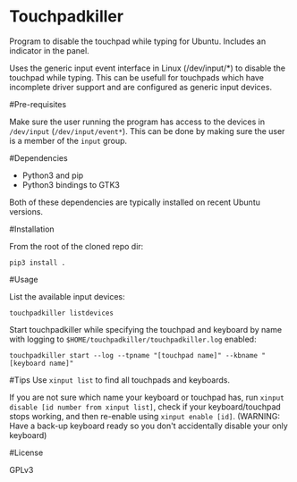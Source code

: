# Touchpadkiller
Program to disable the touchpad while typing for Ubuntu. Includes an indicator in the panel.

Uses the generic input event interface in Linux (/dev/input/*) to disable the touchpad while typing.
This can be usefull for touchpads which have incomplete driver support and are configured as generic input devices.

#Pre-requisites 

Make sure the user running the program has access to the devices in `/dev/input` (`/dev/input/event*`).
This can be done by making sure the user is a member of the `input` group.

#Dependencies
- Python3 and pip
- Python3 bindings to GTK3

Both of these dependencies are typically installed on recent Ubuntu versions.
 
#Installation

From the root of the cloned repo dir:
```
pip3 install .
``` 

#Usage

List the available input devices:
```
touchpadkiller listdevices
``` 

Start touchpadkiller while specifying the touchpad and keyboard by name with logging to `$HOME/touchpadkiller/touchpadkiller.log` enabled:
```
touchpadkiller start --log --tpname "[touchpad name]" --kbname "[keyboard name]"
```

#Tips
Use `xinput list` to find all touchpads and keyboards.

If you are not sure which name your keyboard or touchpad has, run `xinput disable [id number from xinput list]`, check if your keyboard/touchpad stops working, and then re-enable using `xinput enable [id]`.
(WARNING: Have a back-up keyboard ready so you don't accidentally disable your only keyboard)

#License

GPLv3
